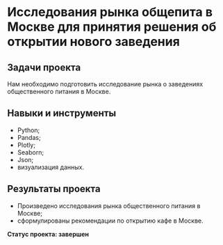 # Исследования рынка общепита в Москве для принятия решения об открытии нового заведения

## Задачи проекта
Нам необходимо подготовить исследование рынка о заведениях общественного питания в Москве.

## Навыки и инструменты
- Python;
- Pandas;
- Plotly;
- Seaborn;
- Json;
- визуализация данных.

## Результаты проекта
- Произведено исследования рынка общественного питания в Москве;
- сформулированы рекомендации по открытию кафе в Москве.

**Статус проекта: завершен**


